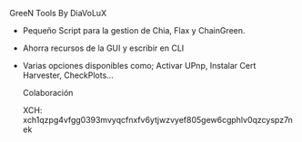 GreeN Tools By DiaVoLuX 


 - Pequeño Script para la gestion de Chia, Flax y ChainGreen.

 - Ahorra recursos de la GUI y escribir en CLI

 - Varias opciones disponibles como; Activar UPnp, Instalar Cert Harvester, CheckPlots...

 


   Colaboración

   XCH:  xch1qzpg4vfgg0393mvyqcfnxfv6ytjwzvyef805gew6cgphlv0qzcyspz7nek
